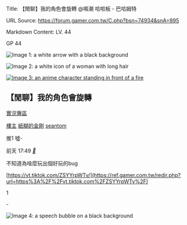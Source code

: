 Title: 【閒聊】我的角色會旋轉 @鳴潮 哈啦板 - 巴哈姆特

URL Source: https://forum.gamer.com.tw/C.php?bsn=74934&snA=895

Markdown Content:
LV. 44

GP 44

![Image 1: a white arrow with a black background](https://i2.bahamut.com.tw/forum/icons/noob.png)

![Image 2: a white icon of a woman with long hair](https://i2.bahamut.com.tw/forum/icons/fairy.png)

[![Image 3: an anime character standing in front of a fire](https://avatar2.bahamut.com.tw/avataruserpic/s/e/seantom/seantom.png)](https://home.gamer.com.tw/seantom)

【閒聊】我的角色會旋轉
-----------

[實況專區](https://forum.gamer.com.tw/B.php?bsn=74934&subbsn=14)

[樓主](https://forum.gamer.com.tw/Co.php?bsn=74934&sn=9243&subbsn=14&bPage=0) [紙糊的金剛](https://home.gamer.com.tw/seantom) [seantom](https://home.gamer.com.tw/seantom)

推1 噓\-

前天 17:49 [__](https://prj.gamer.com.tw/app2u/bahaapp.html "手機發文")

不知道為啥麼玩出個好玩的bug

[https://vt.tiktok.com/ZSYYrpWTv/](https://ref.gamer.com.tw/redir.php?url=https%3A%2F%2Fvt.tiktok.com%2FZSYYrpWTv%2F)

1

\-

![Image 4: a speech bubble on a black background](https://i2.bahamut.com.tw/icon/msg_regular.png)